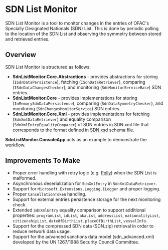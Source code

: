 # SDN List Monitor

SDN List Monitor is a tool to monitor changes in the entries of OFAC's Specially Designated Nationals (SDN) List. This is done by periodic polling to the location of the SDN List and observing the symmetry between stored and retrieved entries.

## Overview

SDN List Monitor is structured as follows:

- **SdnListMonitor.Core.Abstractions** - provides abstractions for storing (`ISdnDataPersistence`), fetching (`ISdnDataRetriever`), comparing (`ISdnDataChangesChecker`), and monitoring (`SdnMonitorServiceBase`) SDN entries. 
- **SdnListMonitor.Core** - provides implementations for storing (`InMemorySdnDataPersistence`), comparing (`SdnDataSymmetryChecker`), and monitoring (`SdnChangesMonitorService`) SDN entries.
- **SdnListMonitor.Core.Xml** - provides implementations for fetching (`SdnXmlDataRetriever`) and equality comparison (`SdnXmlEntryEqualityComparer`) of SDN entries in SDN.xml file that corresponds to the format defined in [SDN.xsd](https://home.treasury.gov/system/files/126/sdn.xsd) schema file.

**SdnListMonitor.ConsoleApp** acts as an example to demonstrate the workflow.

## Improvements To Make
- Proper error handling with retry logic (e.g. [Polly](https://github.com/App-vNext/Polly)) when the SDN List is malformed.
- Asynchronous deserialization for `SdnXmlEntry` in `SdnXmlDataRetriever`.
- Support for `Microsoft.Extensions.Logging.ILogger` and proper logging.
- Proper `CancellationToken` handling.
- Support for external entries persistence storage for the next monitoring check. 
- Extended `SdnXmlEntry` equality comparison to support additional properties: `programList`, `idList`, `akaList`, `addressList`, `nationalityList`, `citizenshipList`, `dateOfBirthList`, `placeOfBirthList`, `vesselInfo`.
- Support for the compressed SDN data (SDN.zip) retrieval in order to reduce network data usage.
- Support for the advanced sanctions data model (sdn_advanced.xml) developed by the UN 1267/1988 Security Council Committee.
